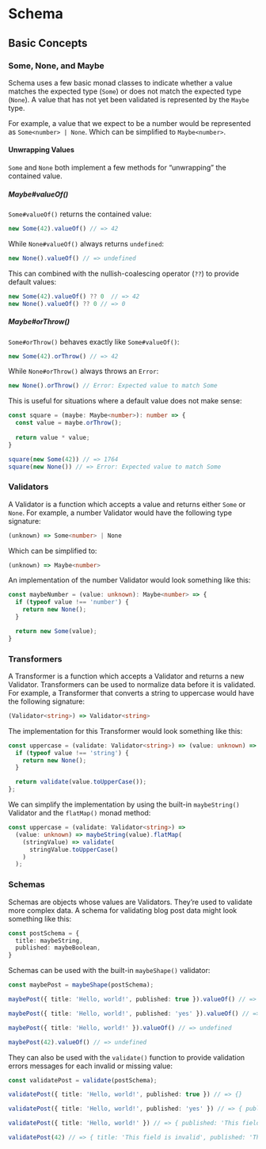 # Schema

## Basic Concepts

### Some, None, and Maybe

Schema uses a few basic monad classes to indicate whether a value matches the expected type (`Some`) or does not match the expected type (`None`). A value that has not yet been validated is represented by the `Maybe` type.

For example, a value that we expect to be a number would be represented as `Some<number> | None`. Which can be simplified to `Maybe<number>`.

#### Unwrapping Values

`Some` and `None` both implement a few methods for “unwrapping” the contained value.

##### Maybe#valueOf()

`Some#valueOf()` returns the contained value:

```typescript
new Some(42).valueOf() // => 42
```

While `None#valueOf()` always returns `undefined`:

```typescript
new None().valueOf() // => undefined
```

This can combined with the nullish-coalescing operator (`??`) to provide default values:

```typescript
new Some(42).valueOf() ?? 0  // => 42
new None().valueOf() ?? 0 // => 0
```

##### Maybe#orThrow()

`Some#orThrow()` behaves exactly like `Some#valueOf()`:

```typescript
new Some(42).orThrow() // => 42
```

While `None#orThrow()` always throws an `Error`:

```typescript
new None().orThrow() // Error: Expected value to match Some
```

This is useful for situations where a default value does not make sense:

```typescript
const square = (maybe: Maybe<number>): number => {
  const value = maybe.orThrow();
  
  return value * value;
}

square(new Some(42)) // => 1764
square(new None()) // => Error: Expected value to match Some
```


### Validators

A Validator is a function which accepts a value and returns either `Some` or `None`. For example, a number Validator would have the following type signature:
 
```typescript
(unknown) => Some<number> | None
```

Which can be simplified to:

```typescript
(unknown) => Maybe<number>
```

An implementation of the number Validator would look something like this:

```typescript
const maybeNumber = (value: unknown): Maybe<number> => {
  if (typeof value !== 'number') {
    return new None();
  }

  return new Some(value);
}
```

### Transformers

A Transformer is a function which accepts a Validator and returns a new Validator. Transformers can be used to normalize data before it is validated. For example, a Transformer that converts a string to uppercase would have the following signature:

```typescript
(Validator<string>) => Validator<string>
```

The implementation for this Transformer would look something like this:

```typescript
const uppercase = (validate: Validator<string>) => (value: unknown) => {
  if (typeof value !== 'string') {
    return new None();
  }

  return validate(value.toUpperCase());
};
```

We can simplify the implementation by using the built-in `maybeString()` Validator and the `flatMap()` monad method:

```typescript
const uppercase = (validate: Validator<string>) =>
  (value: unknown) => maybeString(value).flatMap(
    (stringValue) => validate(
      stringValue.toUpperCase()
    )
  );
```

### Schemas

Schemas are objects whose values are Validators. They’re used to validate more complex data. A schema for validating blog post data might look something like this:

```typescript
const postSchema = {
  title: maybeString,
  published: maybeBoolean,
}
```

Schemas can be used with the built-in `maybeShape()` validator:

```typescript
const maybePost = maybeShape(postSchema);

maybePost({ title: 'Hello, world!', published: true }).valueOf() // => { title: 'Hello, world!', published: true }

maybePost({ title: 'Hello, world!', published: 'yes' }).valueOf() // => undefined

maybePost({ title: 'Hello, world!' }).valueOf() // => undefined

maybePost(42).valueOf() // => undefined
```

They can also be used with the `validate()` function to provide validation errors messages for each invalid or missing value:

```typescript
const validatePost = validate(postSchema);

validatePost({ title: 'Hello, world!', published: true }) // => {}

validatePost({ title: 'Hello, world!', published: 'yes' }) // => { published: 'This field is invalid' }

validatePost({ title: 'Hello, world!' }) // => { published: 'This field is invalid' }

validatePost(42) // => { title: 'This field is invalid', published: 'This field is invalid' }
```
